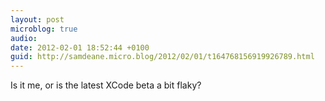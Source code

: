 ```yaml
---
layout: post
microblog: true
audio: 
date: 2012-02-01 18:52:44 +0100
guid: http://samdeane.micro.blog/2012/02/01/t164768156919926789.html
---
```

Is it me, or is the latest XCode beta a bit flaky?
